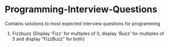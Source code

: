 # Programming-Interview-Questions
Contains solutions to most expected interview questions for programming

1) Fizzbuzz {Display 'Fizz' for multiples of 3, display 'Buzz' for multiples of 5 and display "FizzBuzz" for both}
